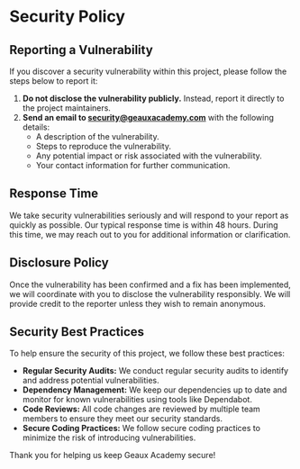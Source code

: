 # Security Policy

## Reporting a Vulnerability

If you discover a security vulnerability within this project, please follow the steps below to report it:

1. **Do not disclose the vulnerability publicly.** Instead, report it directly to the project maintainers.
2. **Send an email to [security@geauxacademy.com](mailto:security@geauxacademy.com)** with the following details:
   - A description of the vulnerability.
   - Steps to reproduce the vulnerability.
   - Any potential impact or risk associated with the vulnerability.
   - Your contact information for further communication.

## Response Time

We take security vulnerabilities seriously and will respond to your report as quickly as possible. Our typical response time is within 48 hours. During this time, we may reach out to you for additional information or clarification.

## Disclosure Policy

Once the vulnerability has been confirmed and a fix has been implemented, we will coordinate with you to disclose the vulnerability responsibly. We will provide credit to the reporter unless they wish to remain anonymous.

## Security Best Practices

To help ensure the security of this project, we follow these best practices:

- **Regular Security Audits:** We conduct regular security audits to identify and address potential vulnerabilities.
- **Dependency Management:** We keep our dependencies up to date and monitor for known vulnerabilities using tools like Dependabot.
- **Code Reviews:** All code changes are reviewed by multiple team members to ensure they meet our security standards.
- **Secure Coding Practices:** We follow secure coding practices to minimize the risk of introducing vulnerabilities.

Thank you for helping us keep Geaux Academy secure!
